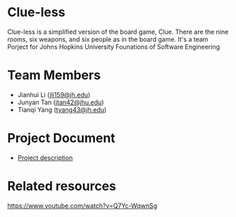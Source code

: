 # Clue-less
Clue-less is a simplified version of the board game, Clue. There are the nine rooms, six weapons, and six people as in the board game. It's a team Porject for Johns Hopkins University Founations of Software Engineering 

# Team Members
- Jianhui Li (jli159@jh.edu)
- Junyan Tan (jtan42@jhu.edu)
- Tianqi Yang (tyang43@jh.edu)

# Project Document
- [Project description](https://drive.google.com/drive/u/0/folders/1gE9GEivgcxBHGKukTApNiZKdNTw_P3L9)

# Related resources
https://www.youtube.com/watch?v=Q7Yc-WqwnSg
